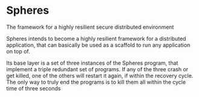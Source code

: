 # Spheres
The framework for a highly resilient secure distributed environment

Spheres intends to become a highly resilient framework for a distributed 
application, that can basically be used as a scaffold to run any 
application on top of. 

Its base layer is a set of three instances of the Spheres program,
that implement a triple redundant set of programs. If any of the 
three crash or get killed, one of the others will restart it again, 
if within the recovery cycle. The only way to truly end the programs
is to kill them all within the cycle time of three seconds

